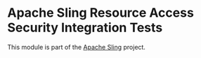 # Apache Sling Resource Access Security Integration Tests

This module is part of the [Apache Sling](https://sling.apache.org) project.
